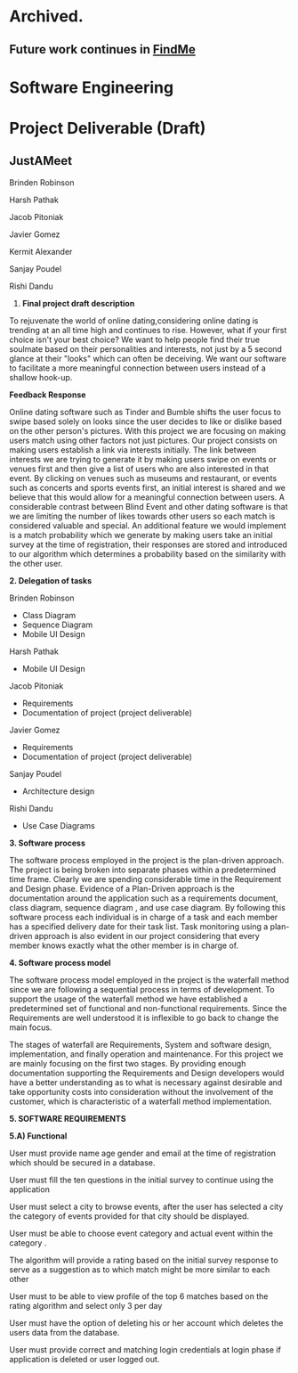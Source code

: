 # Archived.
## Future work continues in [FindMe](https://github.com/nosyminotaur/FindMe "FindMe on GitHub")


# Software Engineering

# Project Deliverable (Draft)

## JustAMeet

Brinden Robinson

Harsh Pathak

Jacob Pitoniak

Javier Gomez

Kermit Alexander

Sanjay Poudel

Rishi Dandu

1. **Final project draft description**

To rejuvenate the world of online dating,considering online dating is trending at an all time high and continues to rise. However, what if your first choice isn&#39;t your best choice? We want to help people find their true soulmate based on their personalities and interests,  not just by a 5 second glance at their &quot;looks&quot; which can often be deceiving.  We want our software to facilitate a more meaningful connection between users instead of a shallow hook-up.

**Feedback Response**

Online dating software such as Tinder and Bumble shifts the user focus to swipe based solely on looks since the user decides to like or dislike based on the other person&#39;s pictures. With this project we are focusing on making users match using other factors not just pictures. Our project consists on making users establish a link via interests initially. The link between interests we are trying to generate it by making users swipe on events or venues first and then give a list of users who are also interested in that event. By clicking on venues such as museums and restaurant,  or events such as concerts and sports events first,  an initial interest is shared and we believe that this would allow for a meaningful connection between users. A considerable contrast between Blind Event and other dating software is that we are limiting the number of likes towards other users so each match is considered valuable and special. An additional feature we would implement is a match probability which we generate  by making users take an initial survey at the time of registration, their responses are stored and introduced to our algorithm which determines a probability based on the similarity with the other user.

**2. Delegation of tasks**

Brinden Robinson

- Class Diagram
- Sequence Diagram
- Mobile UI Design

Harsh Pathak

- Mobile UI Design

Jacob Pitoniak

-  Requirements
- Documentation of project (project deliverable)

Javier Gomez

- Requirements
- Documentation of project (project deliverable)

Sanjay Poudel

- Architecture design

Rishi Dandu

- Use Case Diagrams

**3. Software process**

The software process employed in the project is the plan-driven approach. The project is being broken into separate phases within a predetermined time frame.  Clearly we are spending considerable time in the Requirement and Design phase. Evidence of a Plan-Driven approach is the documentation around the application such as a requirements document, class diagram, sequence diagram , and use case diagram. By following this software process each individual is in charge of a task and each member has a specified delivery date for their task list. Task monitoring using a plan-driven approach is also evident in our project considering that every member  knows exactly what the other member is in charge of.

**4. Software process model**

The software process model employed in the project is the waterfall method since we are following a sequential process in terms of development. To support the usage of the waterfall method we have established a predetermined set of functional and non-functional requirements. Since the Requirements are well understood it is inflexible to go back to change the main focus.

The stages of waterfall are Requirements, System and software design, implementation,  and finally operation and maintenance. For this project we are mainly focusing on the first two stages. By providing enough documentation supporting the Requirements and Design developers would have a better understanding as to what is necessary against desirable and take opportunity costs into consideration without the involvement of the customer, which is characteristic of a waterfall method implementation.

**5. SOFTWARE REQUIREMENTS**

**5.A) Functional**

User must provide name age gender and email at the time of registration which should be secured in a database.

User must fill the ten questions in the initial survey to continue using the application

User must select a city to browse events, after the user has selected a city the category of events provided for that city should be displayed.

User must be able to choose event category and actual event within the category .

The algorithm will provide a rating based on the initial survey response to serve as a suggestion as to which match might be more similar to each other

User must to be able to view profile of the top 6 matches based on the rating algorithm and select only 3 per day

User must have the option of deleting his or her account which deletes the users data from the database.

User must provide correct and matching login credentials at login phase if application is deleted or user logged out.
